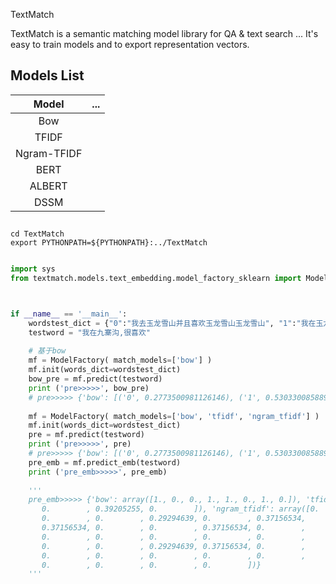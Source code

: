 
TextMatch

TextMatch is a semantic matching model library for QA & text search ...  It's easy to train models and to export representation vectors.


## Models List

|                 Model                  | ...                                                                                                                                                           |
| :------------------------------------: | :-------------------------------------------------------------------------------------------------------------------------------------------------------------- |
|  Bow  |  |
| TFIDF |  |
| Ngram-TFIDF     |  |
| BERT    |  |
| ALBERT  |  |
| DSSM    |  |


## 
```
cd TextMatch
export PYTHONPATH=${PYTHONPATH}:../TextMatch
```

```python

import sys
from textmatch.models.text_embedding.model_factory_sklearn import ModelFactory



if __name__ == '__main__':
    wordstest_dict = {"0":"我去玉龙雪山并且喜欢玉龙雪山玉龙雪山", "1":"我在玉龙雪山并且喜欢玉龙雪山", "2":"我在九寨沟", "3":"你好"}   #["我去玉龙雪山并且喜欢玉龙雪山玉龙雪山","我在玉龙雪山并且喜欢玉龙雪山","我在九寨沟"]
    testword = "我在九寨沟,很喜欢"
    
    # 基于bow
    mf = ModelFactory( match_models=['bow'] )
    mf.init(words_dict=wordstest_dict)
    bow_pre = mf.predict(testword)
    print ('pre>>>>>', bow_pre) 
    # pre>>>>> {'bow': [('0', 0.2773500981126146), ('1', 0.5303300858899106), ('2', 0.8660254037844388), ('3', 0.0)]}
    
    mf = ModelFactory( match_models=['bow', 'tfidf', 'ngram_tfidf'] )
    mf.init(words_dict=wordstest_dict)
    pre = mf.predict(testword)
    print ('pre>>>>>', pre) 
    # pre>>>>> {'bow': [('0', 0.2773500981126146), ('1', 0.5303300858899106), ('2', 0.8660254037844388), ('3', 0.0)], 'tfidf': [('0', 0.2201159065358879), ('1', 0.46476266418455736), ('2', 0.8749225357988296), ('3', 0.0)], 'ngram_tfidf': [('0', 0.035719486884261346), ('1', 0.09654705406841395), ('2', 0.9561288696241232), ('3', 0.0)]}
    pre_emb = mf.predict_emb(testword)
    print ('pre_emb>>>>>', pre_emb) 
    
    '''
    pre_emb>>>>> {'bow': array([1., 0., 0., 1., 1., 0., 1., 0.]), 'tfidf': array([0.61422608, 0.        , 0.        , 0.4842629 , 0.4842629 ,
       0.        , 0.39205255, 0.        ]), 'ngram_tfidf': array([0.        , 0.        , 0.37156534, 0.37156534, 0.        ,
       0.        , 0.        , 0.29294639, 0.        , 0.37156534,
       0.37156534, 0.        , 0.        , 0.37156534, 0.        ,
       0.        , 0.        , 0.        , 0.        , 0.        ,
       0.        , 0.        , 0.29294639, 0.37156534, 0.        ,
       0.        , 0.        , 0.        , 0.        , 0.        ,
       0.        , 0.        , 0.        , 0.        ])}
    '''
```

